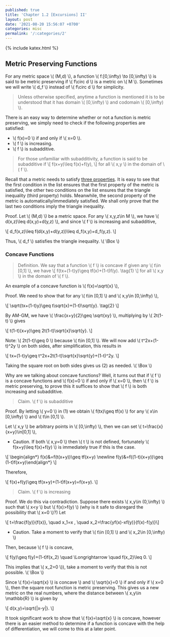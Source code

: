 ```yaml
---
published: true
title: 'Chapter 1.2 [Excursions] II'
layout: post
date: '2021-08-20 15:56:07 +0700'
categories: misc
permalink: '/:categories/2'
---
```

{% include katex.html %}

## Metric Preserving Functions

For any metric space \\( (M,d) \\), a function \\( f:[0,\infty) \to [0,\infty) \\) is said to be metric preserving if \\( f\circ d \\) is a metric on \\( M \\). Sometimes we will write \\( d_f \\) instead of \\( f\circ d \\) for simplicity.

> Unless otherwise specified, anytime a function is mentioned it is to be understood that it has domain \\( [0,\infty) \\) and codomain \\( [0,\infty) \\). 

There is an easy way to determine whether or not a function is metric preserving, we simply need to check if the following properties are satisfied:

- \\( f(x)=0 \\) if and only if \\( x=0 \\).
- \\( f \\) is increasing.
- \\( f \\) is subadditive.

> For those unfamiliar with subadditivity, a function is said to be subadditive if 
\\[ f(x+y)\leq f(x)+f(y), \\]
for all \\( x,y \\) in the domain of \\( f \\).

Recall that a metric needs to satisfy [three properties](https://awelson.github.io/MathBlog/metric-space-topology/2). It is easy to see that the first condition in the list ensures that the first property of the metric is satisfied, the other two conditions on the list ensures that the triangle inequality (third property) holds. Meanwhile, the second property of the metric is automatically/immediately satisfied. We shall only prove that the last two conditions imply the triangle inequality. 

Proof. Let \\( (M,d) \\) be a metric space. For any \\( x,y,z\in M \\), we have \\( d(x,z)\leq d(x,y)+d(y,z) \\), and since \\( f \\) is increasing and subadditive,

\\[ d_f(x,z)\leq f(d(x,y)+d(y,z))\leq d_f(x,y)+d_f(y,z). \\]

Thus, \\( d_f \\) satisfies the triangle inequality. \\( \Box \\)

### Concave Functions

> Definition. We say that a function \\( f \\) is concave if given any \\( t\in [0,1] \\), we have
\\[ f(tx+(1-t)y)\geq tf(x)+(1-t)f(y). \tag{1} \\]
for all \\( x,y \\) in the domain of \\( f \\).

An example of a concave function is \\( f(x)=\sqrt{x} \\),

Proof. We need to show that for any \\( t\in [0,1] \\) and \\( x,y\in [0,\infty) \\), 

\\[ \sqrt{tx+(1-t)y}\geq t\sqrt{x}+(1-t)\sqrt{y}. \tag{2} \\]

By AM-GM, we have \\( \frac{x+y}{2}\geq \sqrt{xy} \\), multiplying by \\( 2t(1-t) \\) gives

\\[ t(1-t)(x+y)\geq 2t(1-t)\sqrt{x}\sqrt{y}. \\]

Note: \\( 2t(1-t)\geq 0 \\) because \\( t\in [0,1] \\). We will now add \\( t^2x+(1-t)^2y \\) on both sides, after simplification, this results in

\\[ tx+(1-t)y\geq t^2x+2t(1-t)\sqrt{x}\sqrt{y}+(1-t)^2y. \\]

Taking the square root on both sides gives us (2) as needed. \\( \Box \\)

Why are we talking about concave functions? Well, it turns out that if \\( f \\) is a concave functions and \\( f(x)=0 \\) if and only if \\( x=0 \\), then \\( f \\) is metric preserving, to prove this it suffices to show that \\( f \\) is both increasing and subadditive.

> Claim. \\( f \\) is subadditive

Proof. By letting \\( y=0 \\) in (1) we obtain \\( f(tx)\geq tf(x) \\) for any \\( x\in [0,\infty) \\) and \\( t\in [0,1] \\).

Let \\( x,y \\) be arbitrary points in \\( [0,\infty) \\), then we can set \\( t=\frac{x}{x+y}\in[0,1] \\), 

- Caution. If both \\( x,y=0 \\) then \\( t \\) is not defined, fortunately \\( f(x+y)\leq f(x)+f(y) \\) is immediately true if this is the case.

\\[ \begin{align\*} f(x)&=f(t(x+y))\geq tf(x+y) \newline f(y)&=f((1-t)(x+y))\geq (1-t)f(x+y)\end{align\*} \\]

Therefore, 

\\[ f(x)+f(y)\geq tf(x+y)+(1-t)f(x+y)=f(x+y). \\]

> Claim. \\( f \\) is increasing

Proof. We do this via contradiction. Suppose there exists \\( x,y\in (0,\infty) \\) such that \\( x<y \\) but \\( f(x)>f(y) \\) (why is it safe to disregard the possibility that \\( x=0 \\)?) Let

\\[ t=\frac{f(y)}{f(x)}, \quad x_1=x , \quad x_2=\frac{yf(x)-xf(y)}{f(x)-f(y)}\\]
- Caution. Take a moment to verify that \\( t\in [0,1] \\) and \\( x_2\in [0,\infty) \\)

Then, because \\( f \\) is concave,

\\[ f(y)\geq f(y)+(1-t)f(x_2) \quad \Longrightarrow \quad f(x_2)\leq 0. \\]

This implies that \\( x_2=0 \\)), take a moment to verify that this is not possible. \\( \Box \\)

Since \\( f(x)=\sqrt{x} \\) is concave \\) and \\( \sqrt{x}=0 \\) if and only if \\( x=0 \\), then the square root function is metric preserving. This gives us a new metric on the real numbers, where the distance between \\( x,y\in \mathbb{R} \\) is given by

\\[ d(x,y)=\sqrt{\|x-y\|}. \\]

It took significant work to show that \\( f(x)=\sqrt{x} \\) is concave, however there is an easier method to determine if a function is concave with the help of differentiation, we will come to this at a later point.
